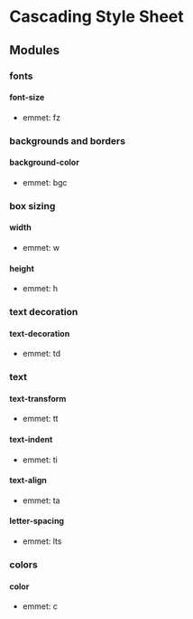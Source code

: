 # Cascading Style Sheet

## Modules

### fonts

#### font-size

- emmet: fz

### backgrounds and borders

#### background-color

- emmet: bgc

### box sizing

#### width

- emmet: w

#### height

- emmet: h

### text decoration

#### text-decoration

- emmet: td

### text

#### text-transform

- emmet: tt

#### text-indent

- emmet: ti

#### text-align

- emmet: ta

#### letter-spacing

- emmet: lts

### colors

#### color

- emmet: c
